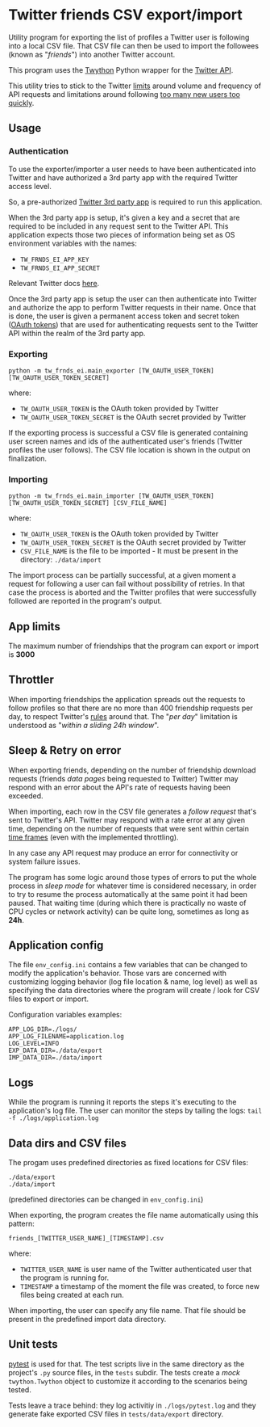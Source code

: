 # Twitter friends CSV export/import

Utility program for exporting the list of profiles a Twitter user is following into a local CSV file. 
That CSV file can then be used to import the followees (known as "*friends*") into another Twitter account. 

This program uses the [Twython](https://twython.readthedocs.io) Python wrapper for the 
[Twitter API](https://developer.twitter.com/en/docs).

This utility tries to stick to the Twitter [limits](https://developer.twitter.com/en/docs/twitter-api/v1/rate-limits) 
around volume and frequency of API requests and limitations around following 
[too many new users too quickly](http://support.twitter.com/articles/66885-i-can-t-follow-people-follow-limits).   

## Usage

### Authentication

To use the exporter/importer a user needs to have been authenticated into Twitter and have authorized a 3rd party app
with the required Twitter access level.

So, a pre-authorized [Twitter 3rd party app](https://developer.twitter.com/en/docs/apps/overview) is 
required to run this application.  

When the 3rd party app is setup, it's given a key and a secret that are required to be included in any request
sent to the Twitter API. This application expects those two pieces of information being set as OS environment
variables with the names:
  - `TW_FRNDS_EI_APP_KEY`
  - `TW_FRNDS_EI_APP_SECRET`

Relevant Twitter docs 
[here](https://developer.twitter.com/en/docs/authentication/oauth-1-0a/obtaining-user-access-tokens).

Once the 3rd party app is setup the user can then authenticate into Twitter and authorize the app to perform
Twitter requests in their name. Once that is done, the user is given a permanent access token and secret token 
([OAuth tokens](https://www.oauth.com/oauth2-servers/access-tokens/)) that are used for authenticating 
requests sent to the Twitter API within the realm of the 3rd party app. 

### Exporting

```
python -m tw_frnds_ei.main_exporter [TW_OAUTH_USER_TOKEN] [TW_OAUTH_USER_TOKEN_SECRET] 
``` 
where:
 - `TW_OAUTH_USER_TOKEN` is the OAuth token provided by Twitter 
 - `TW_OAUTH_USER_TOKEN_SECRET` is the OAuth secret provided by Twitter

If the exporting process is successful a CSV file is generated containing user screen names and ids of
the authenticated user's friends (Twitter profiles the user follows). The CSV file location is shown 
in the output on finalization.


### Importing

```
python -m tw_frnds_ei.main_importer [TW_OAUTH_USER_TOKEN] [TW_OAUTH_USER_TOKEN_SECRET] [CSV_FILE_NAME] 
``` 
where:
 - `TW_OAUTH_USER_TOKEN` is the OAuth token provided by Twitter 
 - `TW_OAUTH_USER_TOKEN_SECRET` is the OAuth secret provided by Twitter
 - `CSV_FILE_NAME` is the file to be imported - It must be present in the directory: `./data/import`

The import process can be partially successful, at a given moment a request for following a user
can fail without possibility of retries. In that case the process is aborted and the Twitter
profiles that were successfully followed are reported in the program's output.

## App limits

The maximum number of friendships that the program can export or import is **3000**

## Throttler

When importing friendships the application spreads out the requests to follow profiles so that there are no more than
400 friendship requests per day, to respect Twitter's
 [rules](https://help.twitter.com/en/using-twitter/twitter-follow-limit) around that. The "*per day*" limitation
 is understood as "*within a sliding 24h window*".   

## Sleep & Retry on error

When exporting friends, depending on the number of friendship download requests (friends *data pages* 
being requested to Twitter) Twitter may respond with an error about the API's rate of requests having been 
exceeded. 

When importing, each row in the CSV file generates a *follow request* that's sent to 
Twitter's API. Twitter may respond with a rate error at any given time, depending on the number
of requests that were sent within certain
 [time frames](https://developer.twitter.com/en/docs/twitter-api/v1/rate-limits) (even with the implemented
 throttling).  

In any case any API request may produce an error for connectivity or system failure issues.

The program has some logic around those types of errors to put the whole process in *sleep mode* for whatever 
time is considered necessary, in order to try to resume the process automatically at the same point it
had been paused. That waiting time (during which there is practically no waste of CPU cycles or network activity) 
can be quite long, sometimes as long as **24h**.   

## Application config

The file `env_config.ini` contains a few variables that can be changed to modify the application's 
behavior. Those vars are concerned with customizing logging behavior (log file location & name, log level) 
as well as specifying the data directories where the program will create / look for CSV files to export or import.

Configuration variables examples:
```
APP_LOG_DIR=./logs/
APP_LOG_FILENAME=application.log
LOG_LEVEL=INFO
EXP_DATA_DIR=./data/export
IMP_DATA_DIR=./data/import
```  

## Logs

While the program is running it reports the steps it's executing to the application's log file. 
The user can monitor the steps by tailing the logs: `tail -f ./logs/application.log` 


## Data dirs and CSV files

The progam uses predefined directories as fixed locations for CSV files: 
```
./data/export
./data/import
```
(predefined directories can be changed in `env_config.ini`)

When exporting, the program creates the file name automatically using this pattern: 
```
friends_[TWITTER_USER_NAME]_[TIMESTAMP].csv
```
where:
 - `TWITTER_USER_NAME` is user name of the Twitter authenticated user that the program is running for. 
 - `TIMESTAMP` a timestamp of the moment the file was created, to force new files being created at each run.

When importing, the user can specify any file name. That file should be present in the predefined import data directory.

## Unit tests

[pytest](https://pytest.org) is used for that. The test scripts live in the same directory as 
the project's `.py` source files, in the `tests` subdir. The tests create a *mock* `twython.Twython` 
object to customize it according to the scenarios being tested. 

Tests leave a trace behind: they log activitiy in `./logs/pytest.log` and they generate fake 
exported CSV files in `tests/data/export` directory. 

